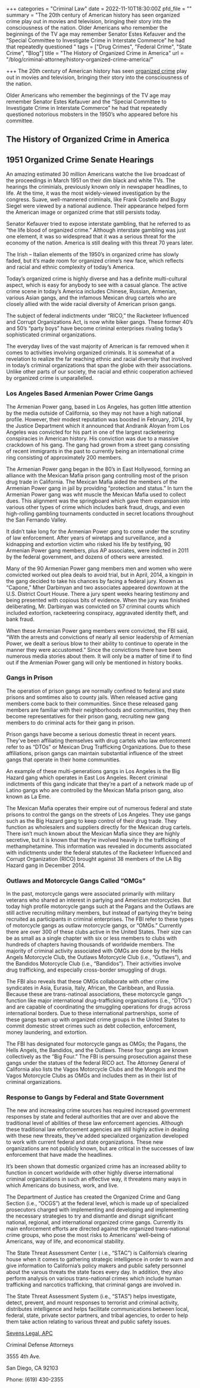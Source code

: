 +++
categories = "Criminal Law"
date = 2022-11-10T18:30:00Z
pfd_file = ""
summary = "The 20th century of American history has seen organized crime play out in movies and television, bringing their story into the consciousness of the nation. Older Americans who remember the beginnings of the TV age may remember Senator Estes Kefauver and the “Special Committee to Investigate Crime in Interstate Commerce” he had that repeatedly questioned "
tags = ["Drug Crimes", "Federal Crime", "State Crime", "Blog"]
title = "The History of Organized Crime in America"
url = "/blog/criminal-attorney/history-organized-crime-america/"

+++
The 20th century of American history has seen [organized crime](https://www.sevenslegal.com/ "Sevens Legal, APC") play out in movies and television, bringing their story into the consciousness of the nation.

Older Americans who remember the beginnings of the TV age may remember Senator Estes Kefauver and the “Special Committee to Investigate Crime in Interstate Commerce” he had that repeatedly questioned notorious mobsters in the 1950’s who appeared before his committee.

## The History of Organized Crime in America

## 1951 Organized Crime Senate Hearings

An amazing estimated 30 million Americans watche the live broadcast of the proceedings in March 1951 on their dim black and white TVs. The hearings the criminials, previously known only in newspaper headlines, to life. At the time, it was the most widely-viewed investigation by the congress. Suave, well-mannered criminals, like Frank Costello and Bugsy Siegel were viewed by a national audience. Their appearance helped form the American image or organized crime that still persists today.

Senator Kefauver tried to expose interstate gambling, that he referred to as “the life blood of organized crime.” Although interstate gambling was just one element, it was so widespread that it was a serious threat for the economy of the nation. America is still dealing with this threat 70 years later.

The Irish – Italian elements of the 1950’s in organized crime has slowly faded, but it’s made room for organized crime’s new face, which reflects and racial and ethnic complexity of today’s America.

Today’s organized crime is highly diverse and has a definite multi-cultural aspect, which is easy for anybody to see with a casual glance. The active crime scene in today’s America includes Chinese, Russian, Armenian, various Asian gangs, and the infamous Mexican drug cartels who are closely allied with the wide racial diversity of American prison gangs.

The subject of federal indictments under “RICO,” the Racketeer Influenced and Corrupt Organizations Act, is now white biker gangs. These former 40’s and 50’s “party boys” have become criminal enterprises rivaling today’s sophisticated criminal organizations.

The everyday lives of the vast majority of American is far removed when it comes to activities involving organized criminals. It is somewhat of a revelation to realize the far reaching ethnic and racial diversity that involved in today’s criminal organizations that span the globe with their associations. Unlike other parts of our society, the racial and ethnic cooperation achieved by organized crime is unparallelled.

### Los Angeles Based Armenian Power Crime Gangs

The Armenian Power gang, based in Los Angeles, has gotten little attention by the media outside of California, so they may not have a high national profile. However, their modest reputation was boosted in February, 2014, by the Justice Department which it announced that Andranik Aloyan from Los Angeles was convicted for his part in one of the largest racketeering conspiracies in American history. His conviction was due to a massive crackdown of his gang. The gang had grown from a street gang consisting of recent immigrants in the past to currently being an international crime ring consisting of approximately 200 members.

The Armenian Power gang began in the 80’s in East Hollywood, forming an alliance with the Mexican Mafia prison gang controlling most of the prison drug trade in California. The Mexican Mafia aided the members of the Armenian Power gang in jail by providing “protection and status.” In turn the Armenian Power gang was wht muscle the Mexican Mafia used to collect dues. This alignment was the springboard which gave them expansion into various other types of crime which includes bank fraud, drugs, and even high-rolling gambling tournaments conducted in secret locations throughout the San Fernando Valley.

It didn’t take long for the Armenian Power gang to come under the scrutiny of law enforcement. After years of wiretaps and surveillance, and a kidnapping and extortion victim who risked his life by testifying, 90 Armenian Power gang members, plus AP associates, were indicted in 2011 by the federal government, and dozens of others were arrested.

Many of the 90 Armenian Power gang members men and women who were convicted worked out plea deals to avoid trial, but in April, 2014, a kingpin in the gang decided to take his chances by facing a federal jury. Known as “Capone,” Mher Darbinyan and two associates appeared downtown at the U.S. District Court House. There a jury spent weeks hearing testimony and being presented with copious bits of evidence. When the jury was finished deliberating, Mr. Darbinyan was convicted on 57 criminal counts which included extortion, racketeering conspiracy, aggravated identity theft, and bank fraud.

When these Armenian Power gang members were convicted, the FBI said, “With the arrests and convictions of nearly all senior leadership of Armenian Power, we dealt a serious blow to their ability to continue to operate in the manner they were accustomed.” Since the convictions there have been numerous media stories about them. It will only be a matter of time if to find out if the Armenian Power gang will only be mentioned in history books.

### Gangs in Prison

The operation of prison gangs are normally confined to federal and state prisons and somtimes also to county jails. When released active gang members come back to their communities. Since these released gang members are familiar with their neighborhoods and communities, they then become representatives for their prison gang, recruiting new gang members to do criminal acts for their gang in prison.

Prison gangs have become a serious domestic threat in recent years. They’ve been affiliating themselves with drug cartels who law enforcement refer to as “DTOs” or Mexican Drug Trafficking Organizations. Due to these affiliations, prison gangs can maintain substantial influence of the street gangs that operate in their home communities.

An example of these multi-generations gangs in Los Angeles is the Big Hazard gang which operates in East Los Angeles. Recent criminal indictments of this gang indicate that they’re a part of a network made up of Latino gangs who are controlled by the Mexican Mafia prison gang, also known as La Eme.

The Mexican Mafia operates their empire out of numerous federal and state prisons to control the gangs on the streets of Los Angeles. They use gangs such as the Big Hazard gang to keep control of their drug trade. They function as wholesalers and suppliers directly for the Mexican drug cartels. There isn’t much known about the Mexican Mafia since they are highly secretive, but it is known that they’re involved heavily in the trafficking of methamphetamine. This information was revealed in documents associated with indictments under the federal statutes of the Racketeer Influenced and Corrupt Organization (RICO) brought against 38 members of the LA Big Hazard gang in December 2014.

### Outlaws and Motorcycle Gangs Called “OMGs”

In the past, motorcycle gangs were associated primarily with military veterans who shared an interest in partying and American motorcycles. But today high profile motorcycle gangs such at the Pagans and the Outlaws are still active recruiting military members, but instead of partying they’re being recruited as participants in criminal enterprises. The FBI refer to these types of motorcycle gangs as outlaw motorcycle gangs, or “OMGs.” Currently there are over 300 of these clubs active in the United States. Their size can be as small as a single chapter with six or less members to clubs with hundreds of chapters having thousands of worldwide members. The majority of criminal activity associated with OMGs are done by the Hells Angels Motorcycle Club, the Outlaws Motorcycle Club (i.e., “Outlaws”), and the Bandidos Motorcycle Club (i.e., “Bandidos”). Their activities involve drug trafficking, and especially cross-border smuggling of drugs.

The FBI also reveals that these OMGs collaborate with other crime syndicates in Asia, Eurasia, Italy, African, the Caribbean, and Russia. Because these are trans-natinoal associations, these motorcycle gangs function like major international drug-trafficking organizations (i.e., “DTOs”) and are capable of coordinating the smuggling operations for drugs across international borders. Due to these international partnerships, some of these gangs team up with organized crime groups in the United States to commit domestic street crimes such as debt collection, enforcement, money laundering, and extortion.

The FBI has designated four motorcycle gangs as OMGs; the Pagans, the Hells Angels, the Bandidos, and the Outlaws. These four gangs are known collectively as the “Big Four.” The FBI is persuing prosecution against these gangs under the statues of the federal RICO act. The Attorney General of California also lists the Vagos Motorcycle Clubs and the Mongols and the Vagos Motorcycle Clubs as OMGs and includes them as in their list of criminal organizations.

### Response to Gangs by Federal and State Government

The new and increasing crime sources has required increased government responses by state and federal authorities that are over and above the traditional level of abilities of these law enforcement agencies. Although these traditional law enforcement agencies are still highly active in dealing with these new threats, they’ve added specialized organization developed to work with current federal and state organizations. These new organizations are not publicly known, but are critical in the successes of law enforcement that have made the headlines.

It’s been shown that domestic organized crime has an increased ability to function in concert worldwide with other highly diverse international criminal organizations in such an effective way, it threatens many ways in which Americans do business, work, and live.

The Department of Justice has created the Organized Crime and Gang Section (i.e., “OCGS”) at the federal level, which is made up of specialized prosecutors charged with implementing and developing and implementing the necessary strategies to try and dismantle and disrupt significant national, regional, and international organized crime gangs. Currently its main enforcement efforts are directed against the organized trans-national crime groups, who pose the most risks to Americans’ well-being of Americans, way of life, and economical stability.

The State Threat Assessment Center ( i.e., “STAC”) is California’s clearing house when it comes to gathering strategic intelligence in order to warn and give information to California’s policy makers and public safety personnel about the varous threats the state faces every day. In addition, they also perform analysis on various trans-national crimes which include human trafficking and narcotics trafficking, that criminal gangs are involved in.

The State Threat Assessment System (i.e., “STAS”) helps investigate, detect, prevent, and mount responses to terrorist and criminal activity, distributes intelligence and helps facilitate communications between local, federal, state, private sector partners, and tribal agencies, to order to help them take action relating to various threat and public safety issues.

[Sevens Legal, APC](https://www.sevenslegal.com/ "Sevens Legal, APC")

Criminal Defense Attorneys

3555 4th Ave.

San Diego, CA 92103

Phone: (619) 430-2355